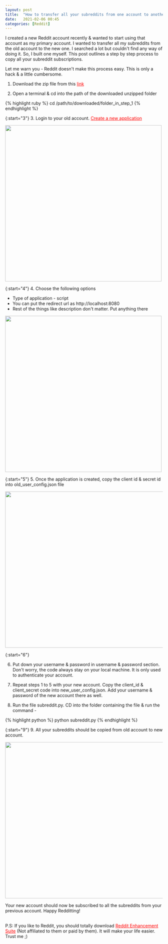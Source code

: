 ```yaml
---
layout: post
title:  "How to transfer all your subreddits from one account to another"
date:   2021-02-06 00:45
categories: [Reddit]
---
```


I created a new Reddit account recently & wanted to start using that account as my primary account. I wanted to transfer all my subreddits from the old account to the new one. I searched a lot but couldn't find any way of doing it. So, I built one myself. This post outlines a step by step process to copy all your subreddit subscriptions.

Let me warn you - Reddit doesn't make this process easy. This is only a hack & a little cumbersome.

1.  Download the zip file from this <a href="https://github.com/piyushkhemka/Subreddit-Migrator" style="color:#FF0000;"> link</a>

2.  Open a terminal & cd into the path of the downloaded unzipped folder

{% highlight ruby %}
cd /path/to/downloaded/folder_in_step_1
{% endhighlight %}

{:start="3"}
3.  Login to your old account. <a href="https://www.reddit.com/prefs/apps" style="color:#FF0000;"> Create a new application</a>

<img src="/blog/assets/images/post_images/subreddit_migrator/1.png" width="500" height="500" />

{:start="4"}
4.  Choose the following options

- Type of application - script
- You can put the redirect url as http://localhost:8080
- Rest of the things like description don't matter. Put anything there

<img src="/blog/assets/images/post_images/subreddit_migrator/2.png" width="500" height="500" />

{:start="5"}
5.  Once the application is created, copy the client id & secret id into old_user_config.json file

<img src="/blog/assets/images/post_images/subreddit_migrator/3.png" width="700" height="500" />

{:start="6"}

6.  Put down your username & password in username & password section. Don't worry, the code always stay on your local machine. It is only used to authenticate your account.

7.  Repeat steps 1 to 5 with your new account. Copy the client_id & client_secret code into new_user_config.json. Add your username & password of the new account there as well.

8.  Run the file subreddit.py. CD into the folder containing the file & run the command -

{% highlight python %}
python subreddit.py
{% endhighlight %}

{:start="9"}
9. All your subreddits should be copied from old account to new account.

<img src="/blog/assets/images/post_images/subreddit_migrator/4.png" width="700" height="500" />



Your new account should now be subscribed to all the subreddits from your previous account. Happy Redditting! 

<br/>
P.S: If you like to Reddit, you should totally download
<a href="https://redditenhancementsuite.com/" style="color:#FF0000;"> Reddit Enhancement Suite</a> (Not affiliated to them or paid by them). It will make your life easier. Trust me ;)
